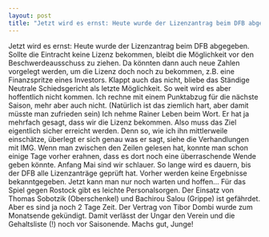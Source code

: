 ```yaml
---
layout: post
title: "Jetzt wird es ernst: Heute wurde der Lizenzantrag beim DFB abgegeben."
---
```


Jetzt wird es ernst: Heute wurde der Lizenzantrag beim DFB abgegeben. Sollte die Eintracht keine Lizenz bekommen, bleibt die Möglichkeit vor den Beschwerdeausschuss zu ziehen. Da könnten dann auch neue Zahlen vorgelegt werden, um die Lizenz doch noch zu bekommen, z.B. eine Finanzspritze eines Investors. Klappt auch das nicht, bliebe das Ständige Neutrale Schiedsgericht als letzte Möglichkeit. So weit wird es aber hoffentlich nicht kommen. Ich rechne mit einem Punktabzug für die nächste Saison, mehr aber auch nicht. (Natürlich ist das ziemlich hart, aber damit müsste man zufrieden sein) Ich nehme Rainer Leben beim Wort. Er hat ja mehrfach gesagt, dass wir die Lizenz bekommen. Also muss das Ziel eigentlich sicher erreicht werden. Denn so, wie ich ihn mittlerweile einschätze, überlegt er sich genau was er sagt, siehe die Verhandlungen mit IMG. Wenn man zwischen den Zeilen gelesen hat, konnte man schon einige Tage vorher erahnen, dass es dort noch eine überraschende Wende geben könnte. Anfang Mai sind wir schlauer. So lange wird es dauern, bis der DFB alle Lizenzanträge geprüft hat. Vorher werden keine Ergebnisse bekanntgegeben. Jetzt kann man nur noch warten und hoffen... Für das Spiel gegen Rostock gibt es leichte Personalsorgen. Der Einsatz von Thomas Sobotzik (Oberschenkel) und Bachirou Salou (Grippe) ist gefährdet. Aber es sind ja noch 2 Tage Zeit. Der Vertrag von Tibor Dombi wurde zum Monatsende gekündigt. Damit verlässt der Ungar den Verein und die Gehaltsliste (!) noch vor Saisonende. Machs gut, Junge!
